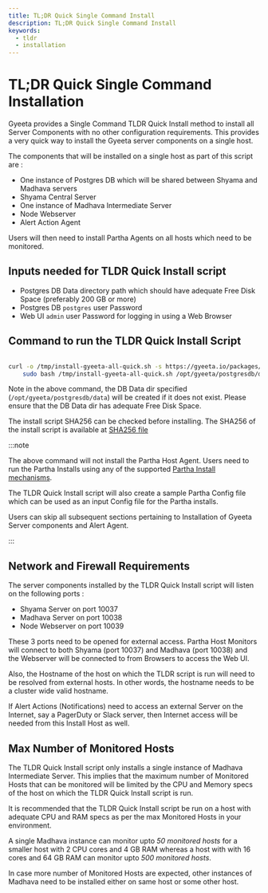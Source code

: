 ```yaml
---
title: TL;DR Quick Single Command Install
description: TL;DR Quick Single Command Install
keywords:
  - tldr
  - installation
---
```


# TL;DR Quick Single Command Installation

Gyeeta provides a Single Command TLDR Quick Install method to install all Server Components with no other 
configuration requirements. This provides a very quick way to install the Gyeeta server components on a single host.

The components that will be installed on a single host as part of this script are :

- One instance of Postgres DB which will be shared between Shyama and Madhava servers
- Shyama Central Server
- One instance of Madhava Intermediate Server
- Node Webserver
- Alert Action Agent

Users will then need to install Partha Agents on all hosts which need to be monitored.

## Inputs needed for TLDR Quick Install script

- Postgres DB Data directory path which should have adequate Free Disk Space (preferably 200 GB or more)
- Postgres DB `postgres` user Password
- Web UI `admin` user Password for logging in using a Web Browser

## Command to run the TLDR Quick Install Script

```bash

curl -o /tmp/install-gyeeta-all-quick.sh -s https://gyeeta.io/packages/install-gyeeta-all-quick.sh && \
	sudo bash /tmp/install-gyeeta-all-quick.sh /opt/gyeeta/postgresdb/data dbPassword adminPassword

```


Note in the above command, the DB Data dir specified (`/opt/gyeeta/postgresdb/data`) will be created if it does not exist. 
Please ensure that the DB Data dir has adequate Free Disk Space.

The install script SHA256 can be checked before installing. The SHA256 of the install script is available at 
[SHA256 file](https://gyeeta.io/packages/install-gyeeta-all-quick.sh.sum)


:::note

The above command will not install the Partha Host Agent. Users need to run the Partha Installs using
any of the supported [Partha Install mechanisms](./partha_install).

The TLDR Quick Install script will also create a sample Partha Config file which can be used as an input Config file for the 
Partha installs.

Users can skip all subsequent sections pertaining to Installation of Gyeeta Server components and Alert Agent.

:::


## Network and Firewall Requirements

The server components installed by the TLDR Quick Install script will listen on the following ports :

- Shyama Server on port 10037
- Madhava Server on port 10038
- Node Webserver on port 10039

These 3 ports need to be opened for external access. Partha Host Monitors will connect to both Shyama (port 10037) and
Madhava (port 10038) and the Webserver will be connected to from Browsers to access the Web UI.

Also, the Hostname of the host on which the TLDR script is run will need to be resolved from external hosts. In other words,
the hostname needs to be a cluster wide valid hostname.

If Alert Actions (Notifications) need to access an external Server on the Internet, say a PagerDuty or Slack server, then Internet
access will be needed from this Install Host as well.

## Max Number of Monitored Hosts

The TLDR Quick Install script only installs a single instance of Madhava Intermediate Server. This implies that the maximum number of 
Monitored Hosts that can be monitored will be limited by the CPU and Memory specs of the host on which the TLDR Quick Install script
is run.

It is recommended that the TLDR Quick Install script be run on a host with adequate CPU and RAM specs as per the max Monitored
Hosts in your environment.

A single Madhava instance can monitor upto *50 monitored hosts* for a smaller host with 2 CPU cores and 4 GB RAM whereas a host with
with 16 cores and 64 GB RAM can monitor upto *500 monitored hosts*.

In case more number of Monitored Hosts are expected, other instances of Madhava need to be installed either on same host or some other
host.

